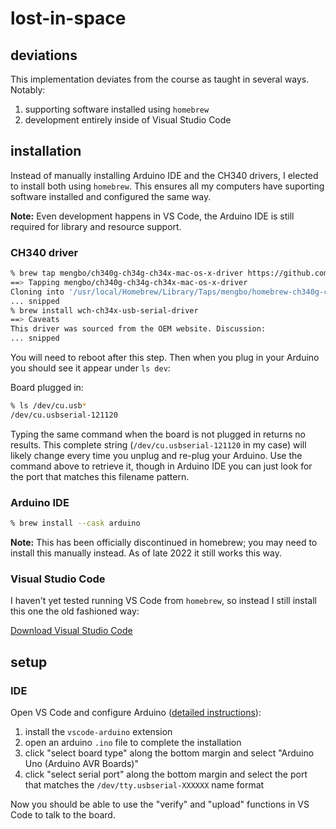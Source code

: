# lost-in-space

## deviations

This implementation deviates from the course as taught in several ways. Notably:

1. supporting software installed using `homebrew`
1. development entirely inside of Visual Studio Code

## installation

Instead of manually installing Arduino IDE and the CH340 drivers, I elected to install both using `homebrew`. This ensures all my computers have suporting software installed and configured the same way.

**Note:** Even development happens in VS Code, the Arduino IDE is still required for library and resource support.

### CH340 driver

```sh
% brew tap mengbo/ch340g-ch34g-ch34x-mac-os-x-driver https://github.com/mengbo/ch340g-ch34g-ch34x-mac-os-x-driver
==> Tapping mengbo/ch340g-ch34g-ch34x-mac-os-x-driver
Cloning into '/usr/local/Homebrew/Library/Taps/mengbo/homebrew-ch340g-ch34g-ch34x-mac-os-x-driver'...
... snipped
% brew install wch-ch34x-usb-serial-driver
==> Caveats
This driver was sourced from the OEM website. Discussion:
... snipped
```

You will need to reboot after this step. Then when you plug in your Arduino you should see it appear under `ls dev`:

Board plugged in:

```sh
% ls /dev/cu.usb*
/dev/cu.usbserial-121120
```

Typing the same command when the board is not plugged in returns no results. This complete string (`/dev/cu.usbserial-121120` in my case) will likely change every time you unplug and re-plug your Arduino. Use the command above to retrieve it, though in Arduino IDE you can just look for the port that matches this filename pattern.

### Arduino IDE

```sh
% brew install --cask arduino
```

**Note:** This has been officially discontinued in homebrew; you may need to install this manually instead. As of late 2022 it still works this way.

### Visual Studio Code

I haven't yet tested running VS Code from `homebrew`, so instead I still install this one the old fashioned way:

[Download Visual Studio Code](https://code.visualstudio.com/)

## setup

### IDE

Open VS Code and configure Arduino ([detailed instructions](https://maker.pro/arduino/tutorial/how-to-use-visual-studio-code-for-arduino)):

1. install the `vscode-arduino` extension
1. open an arduino `.ino` file to complete the installation
1. click "select board type" along the bottom margin and select "Arduino Uno (Arduino AVR Boards)"
1. click "select serial port" along the bottom margin and select the port that matches the `/dev/tty.usbserial-XXXXXX` name format

Now you should be able to use the "verify" and "upload" functions in VS Code to talk to the board.
